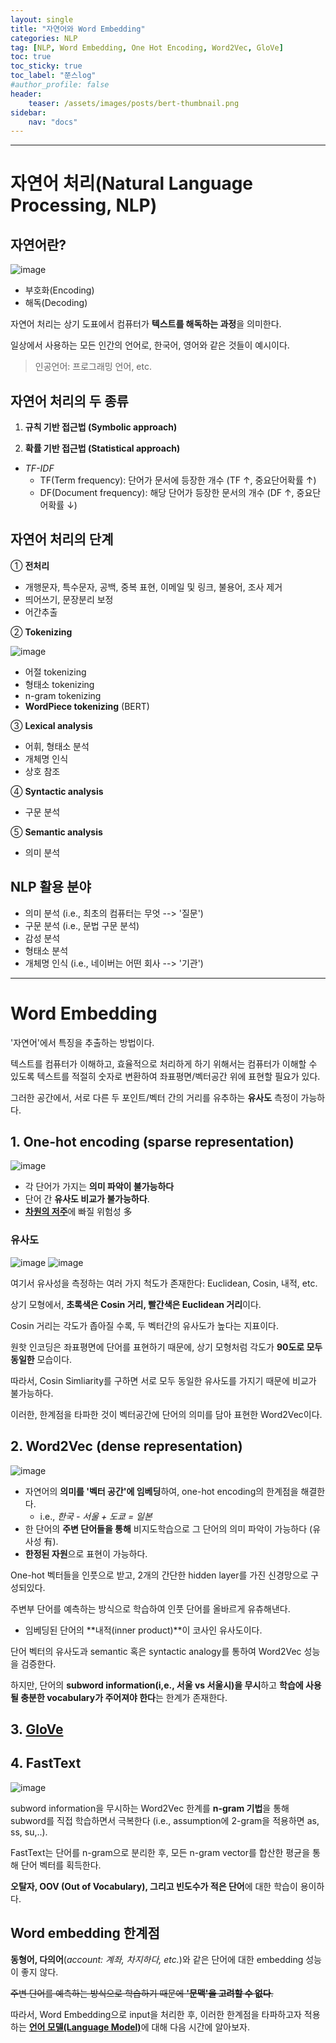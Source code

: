 ```yaml
---
layout: single
title: "자연어와 Word Embedding"
categories: NLP
tag: [NLP, Word Embedding, One Hot Encoding, Word2Vec, GloVe]
toc: true
toc_sticky: true
toc_label: "쭌스log"
#author_profile: false
header:
    teaser: /assets/images/posts/bert-thumbnail.png
sidebar:
    nav: "docs"
---
```


****
# 자연어 처리(Natural Language Processing, NLP)
## 자연어란?
![image](https://user-images.githubusercontent.com/39285147/183526289-0d7a43a8-f329-4ed1-9e0b-31259a32fe6f.png)

- 부호화(Encoding)
- 해독(Decoding)

자연어 처리는 상기 도표에서 컴퓨터가 **텍스트를 해독하는 과정**을 의미한다.

일상에서 사용하는 모든 인간의 언어로, 한국어, 영어와 같은 것들이 예시이다.

> 인공언어: 프로그래밍 언어, etc.

## 자연어 처리의 두 종류
1. **규칙 기반 접근법 (Symbolic approach)**

2. **확률 기반 접근법 (Statistical approach)**
- *TF-IDF*
  - TF(Term frequency): 단어가 문서에 등장한 개수 (TF ↑, 중요단어확률 ↑)
  - DF(Document frequency): 해당 단어가 등장한 문서의 개수 (DF ↑, 중요단어확률 ↓)

## 자연어 처리의 단계
① **전처리**

- 개행문자, 특수문자, 공백, 중복 표현, 이메일 및 링크, 불용어, 조사 제거
- 띄어쓰기, 문장분리 보정
- 어간추출

② **Tokenizing**

![image](https://user-images.githubusercontent.com/39285147/183527388-2369aaca-6791-42d0-821b-1e09460d713f.png)

- 어절 tokenizing
- 형태소 tokenizing
- n-gram tokenizing
- **WordPiece tokenizing** (BERT)

③ **Lexical analysis**

- 어휘, 형태소 분석
- 개체명 인식
- 상호 참조

④ **Syntactic analysis**

- 구문 분석

⑤ **Semantic analysis**

- 의미 분석

## NLP 활용 분야
- 의미 분석 (i.e., 최초의 컴퓨터는 무엇 --> '질문')
- 구문 분석 (i.e., 문법 구문 분석)
- 감성 분석
- 형태소 분석
- 개체명 인식 (i.e., 네이버는 어떤 회사 --> '기관')

****
# Word Embedding
'자연어'에서 특징을 추출하는 방법이다.

텍스트를 컴퓨터가 이해하고, 효율적으로 처리하게 하기 위해서는 컴퓨터가 이해할 수 있도록 텍스트를 적절히 숫자로 변환하여 좌표평면/벡터공간 위에 표현할 필요가 있다.

그러한 공간에서, 서로 다른 두 포인트/벡터 간의 거리를 유추하는 **유사도** 측정이 가능하다.

## 1. **One-hot encoding** (sparse representation)
![image](https://user-images.githubusercontent.com/39285147/183528088-8343c972-2c27-4f45-812b-3259e39e2151.png)

- 각 단어가 가지는 **의미 파악이 불가능하다**
- 단어 간 **유사도 비교가 불가능하다**.
- [**차원의 저주**](https://github.com/hchoi256/ai-terms)에 빠질 위험성 多

### 유사도
![image](https://user-images.githubusercontent.com/39285147/186249354-87d4c3d8-797c-494a-ad1f-befc687e48c4.png)
![image](https://user-images.githubusercontent.com/39285147/186250196-79d14e07-c6b9-4771-a8ca-99b7e21993f7.png)

여기서 유사성을 측정하는 여러 가지 척도가 존재한다: Euclidean, Cosin, 내적, etc.

상기 모형에서, **초록색은 Cosin 거리, 빨간색은 Euclidean 거리**이다.

Cosin 거리는 각도가 좁아질 수록, 두 벡터간의 유사도가 높다는 지표이다.

원핫 인코딩은 좌표평면에 단어를 표현하기 때문에, 상기 모형처럼 각도가 **90도로 모두 동일한** 모습이다.

따라서, Cosin Simliarity를 구하면 서로 모두 동일한 유사도를 가지기 때문에 비교가 불가능하다.

이러한, 한계점을 타파한 것이 벡터공간에 단어의 의미를 담아 표현한 Word2Vec이다.

## 2. Word2Vec (dense representation)
![image](https://user-images.githubusercontent.com/39285147/183535690-05358c7b-a9ba-4893-8959-53e36b521513.png)

- 자연어의 **의미를 '벡터 공간'에 임베딩**하여, one-hot encoding의 한계점을 해결한다.
  - i.e., *한국 - 서울 + 도쿄 = 일본*
- 한 단어의 **주변 단어들을 통해** 비지도학습으로 그 단어의 의미 파악이 가능하다 (유사성 有).
- **한정된 자원**으로 표현이 가능하다.

One-hot 벡터들을 인풋으로 받고, 2개의 간단한 hidden layer를 가진 신경망으로 구성되있다.

주변부 단어를 예측하는 방식으로 학습하여 인풋 단어를 올바르게 유츄해낸다.
- 임베딩된 단어의 **내적(inner product)**이 코사인 유사도이다.

단어 벡터의 유사도과 semantic 혹은 syntactic analogy를 통하여 Word2Vec 성능을 검증한다.

하지만, 단어의 **subword information(i,e., 서울 vs 서울시)을 무시**하고 **학습에 사용될 충분한 vocabulary가 주어져야 한다**는 한계가 존재한다.

## 3. [GloVe](https://wikidocs.net/22885)

## 4. FastText
![image](https://user-images.githubusercontent.com/39285147/183534835-d42db067-905f-483d-a738-e437e4dc4e78.png)

subword information을 무시하는 Word2Vec 한계를 **n-gram 기법**을 통해 subword를 직접 학습하면서 극복한다 (i.e., assumption에 2-gram을 적용하면 as, ss, su,..).

FastText는 단어를 n-gram으로 분리한 후, 모든 n-gram vector를 합산한 평균을 통해 단어 벡터를 획득한다.

**오탈자, OOV (Out of Vocabulary), 그리고 빈도수가 적은 단어**에 대한 학습이 용이하다.
## Word embedding 한계점
**동형어, 다의어**(*account: 계좌, 차지하다, etc.*)와 같은 단어에 대한 embedding 성능이 좋지 않다.

~~주변 단어를 예측하는 방식으로 학습하기 때문에 **'문맥'을 고려할 수 없다**.~~

따라서, Word Embedding으로 input을 처리한 후, 이러한 한계점을 타파하고자 적용하는 [**언어 모델(Language Model)**](https://hchoi256.github.io/bert/bert-2/)에 대해 다음 시간에 알아보자.